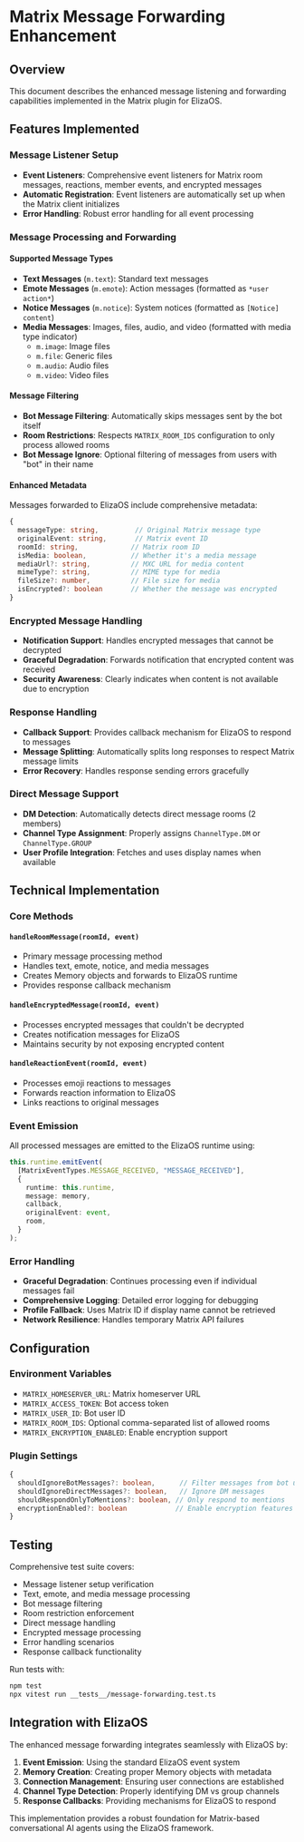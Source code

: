 # Matrix Message Forwarding Enhancement

## Overview

This document describes the enhanced message listening and forwarding capabilities implemented in the Matrix plugin for ElizaOS.

## Features Implemented

### Message Listener Setup
- **Event Listeners**: Comprehensive event listeners for Matrix room messages, reactions, member events, and encrypted messages
- **Automatic Registration**: Event listeners are automatically set up when the Matrix client initializes
- **Error Handling**: Robust error handling for all event processing

### Message Processing and Forwarding

#### Supported Message Types
- **Text Messages** (`m.text`): Standard text messages
- **Emote Messages** (`m.emote`): Action messages (formatted as `*user action*`)
- **Notice Messages** (`m.notice`): System notices (formatted as `[Notice] content`)
- **Media Messages**: Images, files, audio, and video (formatted with media type indicator)
  - `m.image`: Image files
  - `m.file`: Generic files
  - `m.audio`: Audio files  
  - `m.video`: Video files

#### Message Filtering
- **Bot Message Filtering**: Automatically skips messages sent by the bot itself
- **Room Restrictions**: Respects `MATRIX_ROOM_IDS` configuration to only process allowed rooms
- **Bot Message Ignore**: Optional filtering of messages from users with "bot" in their name

#### Enhanced Metadata
Messages forwarded to ElizaOS include comprehensive metadata:
```typescript
{
  messageType: string,         // Original Matrix message type
  originalEvent: string,       // Matrix event ID
  roomId: string,             // Matrix room ID
  isMedia: boolean,           // Whether it's a media message
  mediaUrl?: string,          // MXC URL for media content
  mimeType?: string,          // MIME type for media
  fileSize?: number,          // File size for media
  isEncrypted?: boolean       // Whether the message was encrypted
}
```

### Encrypted Message Handling
- **Notification Support**: Handles encrypted messages that cannot be decrypted
- **Graceful Degradation**: Forwards notification that encrypted content was received
- **Security Awareness**: Clearly indicates when content is not available due to encryption

### Response Handling
- **Callback Support**: Provides callback mechanism for ElizaOS to respond to messages
- **Message Splitting**: Automatically splits long responses to respect Matrix message limits
- **Error Recovery**: Handles response sending errors gracefully

### Direct Message Support
- **DM Detection**: Automatically detects direct message rooms (2 members)
- **Channel Type Assignment**: Properly assigns `ChannelType.DM` or `ChannelType.GROUP`
- **User Profile Integration**: Fetches and uses display names when available

## Technical Implementation

### Core Methods

#### `handleRoomMessage(roomId, event)`
- Primary message processing method
- Handles text, emote, notice, and media messages
- Creates Memory objects and forwards to ElizaOS runtime
- Provides response callback mechanism

#### `handleEncryptedMessage(roomId, event)`
- Processes encrypted messages that couldn't be decrypted
- Creates notification messages for ElizaOS
- Maintains security by not exposing encrypted content

#### `handleReactionEvent(roomId, event)`
- Processes emoji reactions to messages
- Forwards reaction information to ElizaOS
- Links reactions to original messages

### Event Emission
All processed messages are emitted to the ElizaOS runtime using:
```typescript
this.runtime.emitEvent(
  [MatrixEventTypes.MESSAGE_RECEIVED, "MESSAGE_RECEIVED"],
  {
    runtime: this.runtime,
    message: memory,
    callback,
    originalEvent: event,
    room,
  }
);
```

### Error Handling
- **Graceful Degradation**: Continues processing even if individual messages fail
- **Comprehensive Logging**: Detailed error logging for debugging
- **Profile Fallback**: Uses Matrix ID if display name cannot be retrieved
- **Network Resilience**: Handles temporary Matrix API failures

## Configuration

### Environment Variables
- `MATRIX_HOMESERVER_URL`: Matrix homeserver URL
- `MATRIX_ACCESS_TOKEN`: Bot access token
- `MATRIX_USER_ID`: Bot user ID
- `MATRIX_ROOM_IDS`: Optional comma-separated list of allowed rooms
- `MATRIX_ENCRYPTION_ENABLED`: Enable encryption support

### Plugin Settings
```typescript
{
  shouldIgnoreBotMessages?: boolean,      // Filter messages from bot users
  shouldIgnoreDirectMessages?: boolean,   // Ignore DM messages
  shouldRespondOnlyToMentions?: boolean, // Only respond to mentions
  encryptionEnabled?: boolean            // Enable encryption features
}
```

## Testing

Comprehensive test suite covers:
- Message listener setup verification
- Text, emote, and media message processing
- Bot message filtering
- Room restriction enforcement
- Direct message handling
- Encrypted message processing
- Error handling scenarios
- Response callback functionality

Run tests with:
```bash
npm test
npx vitest run __tests__/message-forwarding.test.ts
```

## Integration with ElizaOS

The enhanced message forwarding integrates seamlessly with ElizaOS by:

1. **Event Emission**: Using the standard ElizaOS event system
2. **Memory Creation**: Creating proper Memory objects with metadata
3. **Connection Management**: Ensuring user connections are established
4. **Channel Type Detection**: Properly identifying DM vs group channels
5. **Response Callbacks**: Providing mechanisms for ElizaOS to respond

This implementation provides a robust foundation for Matrix-based conversational AI agents using the ElizaOS framework.